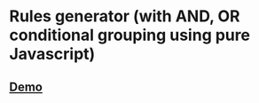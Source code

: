 # Rules generator (with AND, OR conditional grouping using pure Javascript)

## [Demo](https://cvvkshcv.github.io/rules_generator/)
